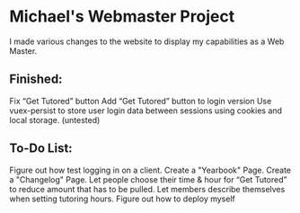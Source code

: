 # Michael's Webmaster Project

I made various changes to the website to display my capabilities as a Web Master.

## Finished:

Fix “Get Tutored” button 
Add “Get Tutored” button to login version
Use vuex-persist to store user login data between sessions using cookies and local storage. (untested) 

## To-Do List:

Figure out how test logging in on a client.
Create a "Yearbook" Page.
Create a "Changelog" Page.
Let people choose their time & hour for “Get Tutored” to reduce amount that has to be pulled.
Let members describe themselves when setting tutoring hours. 
Figure out how to deploy myself 
